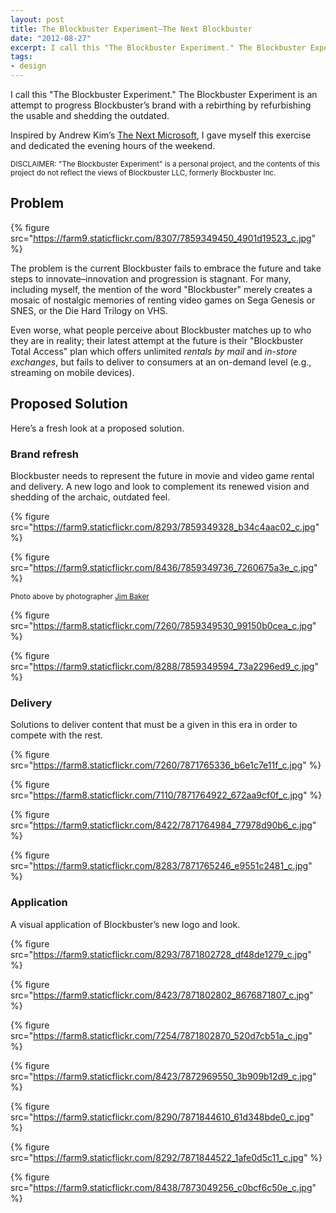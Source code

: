 ```yaml
---
layout: post
title: The Blockbuster Experiment—The Next Blockbuster
date: "2012-08-27"
excerpt: I call this "The Blockbuster Experiment." The Blockbuster Experiment is an attempt to progress Blockbuster’s brand with a rebirthing by refurbishing the usable and shedding the outdated.
tags:
- design
---
```


I call this "The Blockbuster Experiment." The Blockbuster Experiment is an attempt to progress Blockbuster’s brand with a rebirthing by refurbishing the usable and shedding the outdated.

Inspired by Andrew Kim’s [The Next Microsoft](http://www.minimallyminimal.com/2012/7/3/the-next-microsoft.html), I gave myself this exercise and dedicated the evening hours of the weekend.

<small>DISCLAIMER: "The Blockbuster Experiment" is a personal project, and the contents of this project do not reflect the views of Blockbuster LLC, formerly Blockbuster Inc.</small>

## Problem

{% figure src="https://farm9.staticflickr.com/8307/7859349450_4901d19523_c.jpg" %}

The problem is the current Blockbuster fails to embrace the future and take steps to innovate–innovation and progression is stagnant. For many, including myself, the mention of the word "Blockbuster" merely creates a mosaic of nostalgic memories of renting video games on Sega Genesis or SNES, or the Die Hard Trilogy on VHS.

Even worse, what people perceive about Blockbuster matches up to who they are in reality; their latest attempt at the future is their "Blockbuster Total Access" plan which offers unlimited *rentals by mail* and *in-store exchanges*, but fails to deliver to consumers at an on-demand level (e.g., streaming on mobile devices).

## Proposed Solution

Here’s a fresh look at a proposed solution.

### Brand refresh

Blockbuster needs to represent the future in movie and video game rental and delivery. A new logo and look to complement its renewed vision and shedding of the archaic, outdated feel.

{% figure src="https://farm9.staticflickr.com/8293/7859349328_b34c4aac02_c.jpg" %}

{% figure src="https://farm9.staticflickr.com/8436/7859349736_7260675a3e_c.jpg" %}

<small>Photo above by photographer [Jim Baker](http://opticallightspeed.deviantart.com/gallery/2664433?offset=96#/d2jas0k)</small>

{% figure src="https://farm8.staticflickr.com/7260/7859349530_99150b0cea_c.jpg" %}

{% figure src="https://farm9.staticflickr.com/8288/7859349594_73a2296ed9_c.jpg" %}

### Delivery

Solutions to deliver content that must be a given in this era in order to compete with the rest.

{% figure src="https://farm8.staticflickr.com/7260/7871765336_b6e1c7e11f_c.jpg" %}

{% figure src="https://farm8.staticflickr.com/7110/7871764922_672aa9cf0f_c.jpg" %}

{% figure src="https://farm9.staticflickr.com/8422/7871764984_77978d90b6_c.jpg" %}

{% figure src="https://farm9.staticflickr.com/8283/7871765246_e9551c2481_c.jpg" %}

### Application

A visual application of Blockbuster’s new logo and look.

{% figure src="https://farm9.staticflickr.com/8293/7871802728_df48de1279_c.jpg" %}

{% figure src="https://farm9.staticflickr.com/8423/7871802802_8676871807_c.jpg" %}

{% figure src="https://farm8.staticflickr.com/7254/7871802870_520d7cb51a_c.jpg" %}

{% figure src="https://farm9.staticflickr.com/8423/7872969550_3b909b12d9_c.jpg" %}

{% figure src="https://farm9.staticflickr.com/8290/7871844610_61d348bde0_c.jpg" %}

{% figure src="https://farm9.staticflickr.com/8292/7871844522_1afe0d5c11_c.jpg" %}

{% figure src="https://farm9.staticflickr.com/8438/7873049256_c0bcf6c50e_c.jpg" %}
